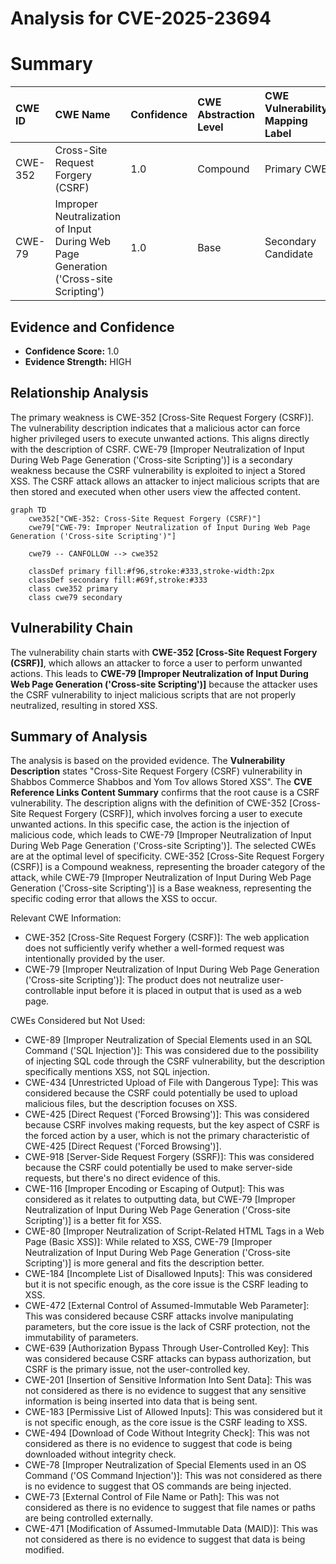 # Analysis for CVE-2025-23694

# Summary
| CWE ID  | CWE Name                                                                                                                                     | Confidence | CWE Abstraction Level | CWE Vulnerability Mapping Label | CWE-Vulnerability Mapping Notes |
| :-------- | :------------------------------------------------------------------------------------------------------------------------------------------- | :---------- | :---------------------- | :------------------------------ | :------------------------------ |
| CWE-352   | Cross-Site Request Forgery (CSRF)                                                                                                          | 1.0         | Compound                | Primary CWE                     | Allowed                       |
| CWE-79    | Improper Neutralization of Input During Web Page Generation ('Cross-site Scripting')                                                        | 1.0         | Base                    | Secondary Candidate              | Allowed                       |

## Evidence and Confidence

*   **Confidence Score:** 1.0
*   **Evidence Strength:** HIGH

## Relationship Analysis
The primary weakness is CWE-352 [Cross-Site Request Forgery (CSRF)]. The vulnerability description indicates that a malicious actor can force higher privileged users to execute unwanted actions. This aligns directly with the description of CSRF. CWE-79 [Improper Neutralization of Input During Web Page Generation ('Cross-site Scripting')] is a secondary weakness because the CSRF vulnerability is exploited to inject a Stored XSS. The CSRF attack allows an attacker to inject malicious scripts that are then stored and executed when other users view the affected content.

```mermaid
graph TD
    cwe352["CWE-352: Cross-Site Request Forgery (CSRF)"]
    cwe79["CWE-79: Improper Neutralization of Input During Web Page Generation ('Cross-site Scripting')"]
    
    cwe79 -- CANFOLLOW --> cwe352
    
    classDef primary fill:#f96,stroke:#333,stroke-width:2px
    classDef secondary fill:#69f,stroke:#333
    class cwe352 primary
    class cwe79 secondary
```

## Vulnerability Chain
The vulnerability chain starts with **CWE-352 [Cross-Site Request Forgery (CSRF)]**, which allows an attacker to force a user to perform unwanted actions. This leads to **CWE-79 [Improper Neutralization of Input During Web Page Generation ('Cross-site Scripting')]** because the attacker uses the CSRF vulnerability to inject malicious scripts that are not properly neutralized, resulting in stored XSS.

## Summary of Analysis
The analysis is based on the provided evidence. The **Vulnerability Description** states "Cross-Site Request Forgery (CSRF) vulnerability in Shabbos Commerce Shabbos and Yom Tov allows Stored XSS". The **CVE Reference Links Content Summary** confirms that the root cause is a CSRF vulnerability. The description aligns with the definition of CWE-352 [Cross-Site Request Forgery (CSRF)], which involves forcing a user to execute unwanted actions. In this specific case, the action is the injection of malicious code, which leads to CWE-79 [Improper Neutralization of Input During Web Page Generation ('Cross-site Scripting')]. The selected CWEs are at the optimal level of specificity. CWE-352 [Cross-Site Request Forgery (CSRF)] is a Compound weakness, representing the broader category of the attack, while CWE-79 [Improper Neutralization of Input During Web Page Generation ('Cross-site Scripting')] is a Base weakness, representing the specific coding error that allows the XSS to occur.

Relevant CWE Information:
- CWE-352 [Cross-Site Request Forgery (CSRF)]: The web application does not sufficiently verify whether a well-formed request was intentionally provided by the user.
- CWE-79 [Improper Neutralization of Input During Web Page Generation ('Cross-site Scripting')]: The product does not neutralize user-controllable input before it is placed in output that is used as a web page.

CWEs Considered but Not Used:

*   CWE-89 [Improper Neutralization of Special Elements used in an SQL Command ('SQL Injection')]: This was considered due to the possibility of injecting SQL code through the CSRF vulnerability, but the description specifically mentions XSS, not SQL injection.
*   CWE-434 [Unrestricted Upload of File with Dangerous Type]: This was considered because the CSRF could potentially be used to upload malicious files, but the description focuses on XSS.
*   CWE-425 [Direct Request ('Forced Browsing')]: This was considered because CSRF involves making requests, but the key aspect of CSRF is the forced action by a user, which is not the primary characteristic of CWE-425 [Direct Request ('Forced Browsing')].
*   CWE-918 [Server-Side Request Forgery (SSRF)]: This was considered because the CSRF could potentially be used to make server-side requests, but there's no direct evidence of this.
*   CWE-116 [Improper Encoding or Escaping of Output]: This was considered as it relates to outputting data, but CWE-79 [Improper Neutralization of Input During Web Page Generation ('Cross-site Scripting')] is a better fit for XSS.
*   CWE-80 [Improper Neutralization of Script-Related HTML Tags in a Web Page (Basic XSS)]: While related to XSS, CWE-79 [Improper Neutralization of Input During Web Page Generation ('Cross-site Scripting')] is more general and fits the description better.
*   CWE-184 [Incomplete List of Disallowed Inputs]: This was considered but it is not specific enough, as the core issue is the CSRF leading to XSS.
*   CWE-472 [External Control of Assumed-Immutable Web Parameter]: This was considered because CSRF attacks involve manipulating parameters, but the core issue is the lack of CSRF protection, not the immutability of parameters.
*   CWE-639 [Authorization Bypass Through User-Controlled Key]: This was considered because CSRF attacks can bypass authorization, but CSRF is the primary issue, not the user-controlled key.
*   CWE-201 [Insertion of Sensitive Information Into Sent Data]: This was not considered as there is no evidence to suggest that any sensitive information is being inserted into data that is being sent.
*   CWE-183 [Permissive List of Allowed Inputs]: This was considered but it is not specific enough, as the core issue is the CSRF leading to XSS.
*   CWE-494 [Download of Code Without Integrity Check]: This was not considered as there is no evidence to suggest that code is being downloaded without integrity check.
*   CWE-78 [Improper Neutralization of Special Elements used in an OS Command ('OS Command Injection')]: This was not considered as there is no evidence to suggest that OS commands are being injected.
*   CWE-73 [External Control of File Name or Path]: This was not considered as there is no evidence to suggest that file names or paths are being controlled externally.
*   CWE-471 [Modification of Assumed-Immutable Data (MAID)]: This was not considered as there is no evidence to suggest that data is being modified.